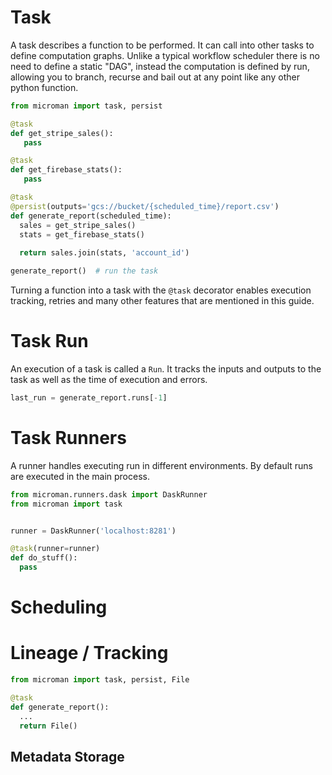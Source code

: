 


# Task

A task describes a function to be performed. It can call into other tasks to define computation graphs.
Unlike a typical workflow scheduler there is no need to define a static "DAG", 
instead the computation is defined by run, allowing you to branch, recurse and bail out at any point 
like any other python function.

```python
from microman import task, persist

@task
def get_stripe_sales():
   pass

@task
def get_firebase_stats():
   pass

@task
@persist(outputs='gcs://bucket/{scheduled_time}/report.csv')
def generate_report(scheduled_time):
  sales = get_stripe_sales()
  stats = get_firebase_stats()
  
  return sales.join(stats, 'account_id')

generate_report()  # run the task
```

Turning a function into a task with the `@task` decorator enables execution tracking, retries and many other features that are mentioned in this guide.
 

# Task Run 

An execution of a task is called a `Run`. It tracks the inputs and outputs to the task as well as the time of execution and errors.

```python
last_run = generate_report.runs[-1]


```

# Task Runners

A runner handles executing run in different environments. By default runs are executed in the main process. 

```python
from microman.runners.dask import DaskRunner
from microman import task


runner = DaskRunner('localhost:8281')

@task(runner=runner)
def do_stuff():
  pass
```

# Scheduling

# Lineage / Tracking


```python
from microman import task, persist, File

@task
def generate_report():
  ...
  return File()

```

## Metadata Storage

